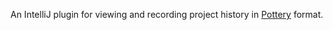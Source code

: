 An IntelliJ plugin for viewing and recording project history in [Pottery](https://github.com/npryce/pottery) format.
